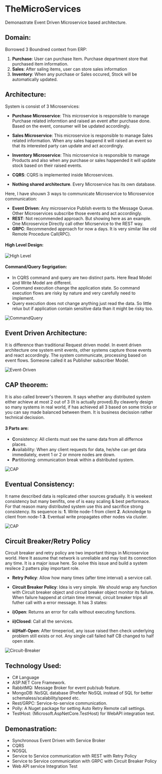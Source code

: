 # TheMicroServices

Demonastrate Event Driven Microservice based architecture.


## Domain:

Borrowed 3 Boundned context from ERP:

1. **Purchase**: User can purchase Item. Purchase department store that purchased item information.
2. **Sales**: After saling items, user can store sales information
3. **Inventory**: When any purchase or Sales occured, Stock will be automatically updated.


## Architecture:

System is consist of 3 Microservices:

* **Purchase Microservice**: This microservice is responsible to manage Purchase related informtion and raised an event after purchase done. Based on the event,
consumer will be updated accordingly.

* **Sales Microservice**: This microservice is responsible to manage Sales related information. When any sales happend it will raised an event so that its interested
party can update and act accordingly.

* **Inventory Microservice**: This microservice is responsible to manage Products and also when any purchase or sales happended it will update stock based on their raised events.

* **CQRS**: CQRS is implemented inside Microservices.

* **Nothing shared architecture**. Every Microservice has its own database.


Here, I have shouwn 3 ways to communicate Microservice to Microservice communication:

* **Event Driven**: Any microservice Publish events to the Message Queue. Other Microservices subscribe those events and act accordingly.
* **REST**: Not recommended approach. But showing here as an example. One Microservice Directly call other Micrservice to the REST way.
* **GRPC**: Recommended approach for now a days. It is very similar like old Remote Procedure Call(RPC).  


#### High Level Design:

![High Level](https://github.com/habibsql/TheMicroservices/blob/main/Docs/highlevel.JPG?raw=true)

#### Command/Query Segrigation:

* In CQRS command and query are two distinct parts. Here Read Model and Write Model are different.
* Command execution change the application state. So command execution flows are risky by nature and very carefully need to implement.
* Query execution does not change anything just read the data. So little relux but if application contain sensitive data than
  it might be risky too. 

![CommandQuery](https://github.com/habibsql/TheMicroservices/blob/main/Docs/cq.JPG?raw=true)


## Event Driven Architecture:

It is difference than traditional Request driven model. In event driven architecture one system emit events, other systems
capture those events and react accordingly. The system communicate, processing based on event flows. Someone called
it as Publisher subscriber Model.

![Event-Driven](https://github.com/habibsql/TheMicroservices/blob/main/Docs/ed.JPG?raw=true)

## CAP theorem:

It is also called brewer's theorem. It says whether any distributed system either achieve at most 2 out of 3 (It is actually proved).By cleaverly design so many systems in real world, if has achieved all 3 based on some tricks or you can say made balanced between them. It is business decission rather technical decission.

#### 3 Parts are:
* **C**onsistency: All clients must see the same data from all differnce places. 
* **A**vailability: When any client requests for data, he/she can get data immediately, event 1 or 2 or mnore nodes are down. 
* **P**artitioning: ommunication break within a distributed system.

![CAP](https://github.com/habibsql/TheMicroservices/blob/main/Docs/cap.JPG?raw=true)

## Eventual Consistency:

It name described data is replicated other sources gradually. It is weekest consistency but many benifits, one of is easy scaling & best performace. For that reason many distributed system
use this and sacrifice strong consistency. Its sequence is:
  **1**. Write node-1 from client
  **2**. Acknoledge to client from node-1
  **3**. Eventual write propagates other nodes via cluster.
 
![CAP](https://github.com/habibsql/TheMicroservices/blob/main/Docs/ec.JPG?raw=true)

## Circuit Breaker/Retry Policy

Circuit breaker and retry policy are two important things in Microservice world. Here It assume that network is unreliable and may lost its 
connection any time. It is a major issue here. So solve this issue and build a system resilece 2 patters play important role.

* **Retry Policy**: Allow how many times (after time interval) a service call. 

* **Circuit Breaker Policy**: Idea is very simple. We should wrap any function with Circuit breaker object and circuit breaker object monitor its failure.
When failure happend at cirtain time interval, circuit breaker trips all futher call with a error message. It has 3 states: 

* **i)Open**: Returns an error for calls without executing functions.
* **ii)Closed**: Call all the services.
* **iii)Half-Open**: After timeperiod, any issue raised then check underlying problem still exists or not. Any single call failed half CB changed to half open state.

![Circuit-Breaker](https://github.com/habibsql/TheMicroservices/blob/main/Docs/cb.JPG?raw=true)

## Technology Used:

* C# Language
* ASP.NET Core Framework.
* RabbitMQ: Message Broker for event pub/sub feature.
* MongoDB: NoSQL database (Prefefer NoSQL instead of SQL for better schemaless/scalability/speed etc.
* Rest/GRPC: Service-to-service communication.
* Polly: A Nuget package for setting Auto Retry Remote call settings.
* TestHost: (Microsoft.AspNetCore.TestHost) for WebAPI integration test.

## Demonastration:

* Synchronous Event Driven with Service Broker
* CQRS
* NOSQL
* Service to Service communication with REST with Retry Policy
* Service to Service communication with GRPC with Circuit Breaker Policy
* Web API service Integration Test

